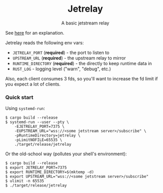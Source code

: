 <h1 align="center">Jetrelay</h1>
<p align="center">A basic jetstream relay</p>

See [here](https://www.asayers.com/jetrelay) for an explanation.

Jetrelay reads the following env vars:

* `JETRELAY_PORT` (**required**) - the port to listen to
* `UPSTREAM_URL` (**required**) - the upstream relay to mirror
* `RUNTIME_DIRECTORY` (**required**) - the directly to keep runtime data in
* `RUST_LOG` - logging level ("warn", "debug", etc.)

Also, each client consumes 3 fds, so you'll want to increase the fd limit if you
expect a lot of clients.

### Quick start

Using `systemd-run`:

```console
$ cargo build --release
$ systemd-run --user --pty \
    -EJETRELAY_PORT=7375 \
    -EUPSTREAM_URL="wss://<some jetstream server>/subscribe" \
    -pRuntimeDirectory=jetrelay \
    -pLimitNOFILE=65535 \
    ./target/release/jetrelay
```

Or the old-school way (pollutes your shell's environment):

```console
$ cargo build --release
$ export JETRELAY_PORT=7375
$ export RUNTIME_DIRECTORY=$(mktemp -d)
$ export UPSTREAM_URL="wss://<some jetstream server>/subscribe"
$ ulimit -n 65535
$ ./target/release/jetrelay
```
